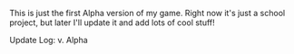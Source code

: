 This is just the first Alpha version of my game. Right now it's just a school project, but later I'll update it and add lots of cool stuff!

Update Log:
v. Alpha
